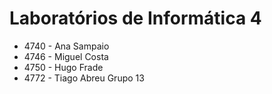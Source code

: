 # Laboratórios de Informática 4 #

  * 4740 - Ana Sampaio
  * 4746 - Miguel Costa
  * 4750 - Hugo Frade
  * 4772 - Tiago Abreu
Grupo 13